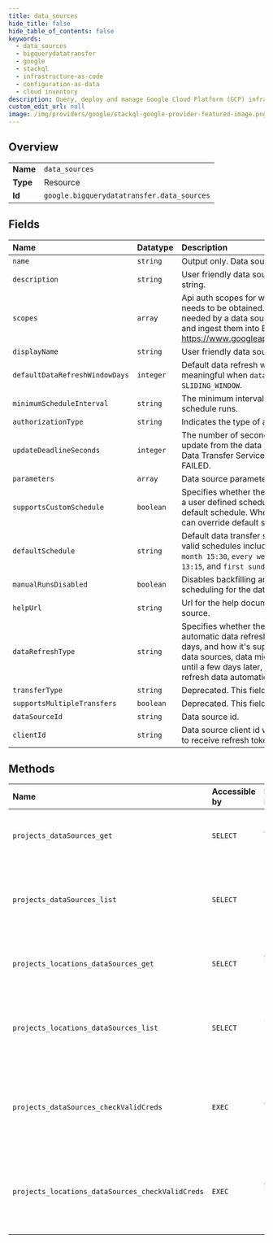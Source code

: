 ```yaml
---
title: data_sources
hide_title: false
hide_table_of_contents: false
keywords:
  - data_sources
  - bigquerydatatransfer
  - google    
  - stackql
  - infrastructure-as-code
  - configuration-as-data
  - cloud inventory
description: Query, deploy and manage Google Cloud Platform (GCP) infrastructure and resources using SQL
custom_edit_url: null
image: /img/providers/google/stackql-google-provider-featured-image.png
---
```

  
    

## Overview
<table><tbody>
<tr><td><b>Name</b></td><td><code>data_sources</code></td></tr>
<tr><td><b>Type</b></td><td>Resource</td></tr>
<tr><td><b>Id</b></td><td><code>google.bigquerydatatransfer.data_sources</code></td></tr>
</tbody></table>

## Fields
| Name | Datatype | Description |
|:-----|:---------|:------------|
| `name` | `string` | Output only. Data source resource name. |
| `description` | `string` | User friendly data source description string. |
| `scopes` | `array` | Api auth scopes for which refresh token needs to be obtained. These are scopes needed by a data source to prepare data and ingest them into BigQuery, e.g., https://www.googleapis.com/auth/bigquery |
| `displayName` | `string` | User friendly data source name. |
| `defaultDataRefreshWindowDays` | `integer` | Default data refresh window on days. Only meaningful when `data_refresh_type` = `SLIDING_WINDOW`. |
| `minimumScheduleInterval` | `string` | The minimum interval for scheduler to schedule runs. |
| `authorizationType` | `string` | Indicates the type of authorization. |
| `updateDeadlineSeconds` | `integer` | The number of seconds to wait for an update from the data source before the Data Transfer Service marks the transfer as FAILED. |
| `parameters` | `array` | Data source parameters. |
| `supportsCustomSchedule` | `boolean` | Specifies whether the data source supports a user defined schedule, or operates on the default schedule. When set to `true`, user can override default schedule. |
| `defaultSchedule` | `string` | Default data transfer schedule. Examples of valid schedules include: `1st,3rd monday of month 15:30`, `every wed,fri of jan,jun 13:15`, and `first sunday of quarter 00:00`. |
| `manualRunsDisabled` | `boolean` | Disables backfilling and manual run scheduling for the data source. |
| `helpUrl` | `string` | Url for the help document for this data source. |
| `dataRefreshType` | `string` | Specifies whether the data source supports automatic data refresh for the past few days, and how it's supported. For some data sources, data might not be complete until a few days later, so it's useful to refresh data automatically. |
| `transferType` | `string` | Deprecated. This field has no effect. |
| `supportsMultipleTransfers` | `boolean` | Deprecated. This field has no effect. |
| `dataSourceId` | `string` | Data source id. |
| `clientId` | `string` | Data source client id which should be used to receive refresh token. |
## Methods
| Name | Accessible by | Required Params | Description |
|:-----|:--------------|:----------------|:------------|
| `projects_dataSources_get` | `SELECT` | `dataSourcesId, projectsId` | Retrieves a supported data source and returns its settings. |
| `projects_dataSources_list` | `SELECT` | `projectsId` | Lists supported data sources and returns their settings. |
| `projects_locations_dataSources_get` | `SELECT` | `dataSourcesId, locationsId, projectsId` | Retrieves a supported data source and returns its settings. |
| `projects_locations_dataSources_list` | `SELECT` | `locationsId, projectsId` | Lists supported data sources and returns their settings. |
| `projects_dataSources_checkValidCreds` | `EXEC` | `dataSourcesId, projectsId` | Returns true if valid credentials exist for the given data source and requesting user. |
| `projects_locations_dataSources_checkValidCreds` | `EXEC` | `dataSourcesId, locationsId, projectsId` | Returns true if valid credentials exist for the given data source and requesting user. |
